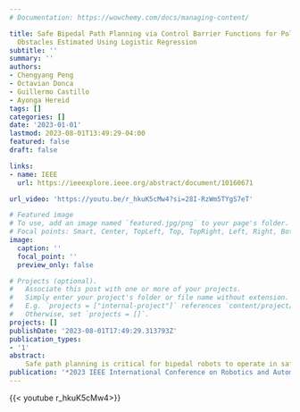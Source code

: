 ```yaml
---
# Documentation: https://wowchemy.com/docs/managing-content/

title: Safe Bipedal Path Planning via Control Barrier Functions for Polynomial Shape
  Obstacles Estimated Using Logistic Regression
subtitle: ''
summary: ''
authors:
- Chengyang Peng
- Octavian Donca
- Guillermo Castillo
- Ayonga Hereid
tags: []
categories: []
date: '2023-01-01'
lastmod: 2023-08-01T13:49:29-04:00
featured: false
draft: false

links:
- name: IEEE
  url: https://ieeexplore.ieee.org/abstract/document/10160671

url_video: 'https://youtu.be/r_hkuK5cMw4?si=28I-RzWm5TYgS7eT'

# Featured image
# To use, add an image named `featured.jpg/png` to your page's folder.
# Focal points: Smart, Center, TopLeft, Top, TopRight, Left, Right, BottomLeft, Bottom, BottomRight.
image:
  caption: ''
  focal_point: ''
  preview_only: false

# Projects (optional).
#   Associate this post with one or more of your projects.
#   Simply enter your project's folder or file name without extension.
#   E.g. `projects = ["internal-project"]` references `content/project/deep-learning/index.md`.
#   Otherwise, set `projects = []`.
projects: []
publishDate: '2023-08-01T17:49:29.313793Z'
publication_types:
- '1'
abstract: 
    Safe path planning is critical for bipedal robots to operate in safety-critical environments. Common path planning algorithms, such as RRT or RRT*, typically use geometric or kinematic collision check algorithms to ensure collision-free paths toward the target position. However, such approaches may generate non-smooth paths that do not comply with the dynamics constraints of walking robots. It has been shown that the control barrier function (CBF) can be integrated with RRT/RRT*to synthesize dynamically feasible collision-free paths. Yet, existing work has been limited to simple circular or elliptical shape obstacles due to the challenging nature of constructing appropriate barrier functions to represent irregularly shaped obstacles. In this paper, we present a CBF-based RRT* algorithm for bipedal robots to generate a collision-free path through space with multiple polynomial-shaped obstacles. In particular, we used logistic regression to construct polynomial barrier functions from a grid map of the environment to represent irregularly shaped obstacles. Moreover, we developed a multi-step CBF steering controller to ensure the efficiency of free space exploration. The proposed approach was first validated in simulation for a differential drive model, and then experimentally evaluated with a 3D humanoid robot, Digit, in a lab setting with randomly placed obstacles.
publication: '*2023 IEEE International Conference on Robotics and Automation (ICRA)*'
---
```


{{< youtube r_hkuK5cMw4>}}